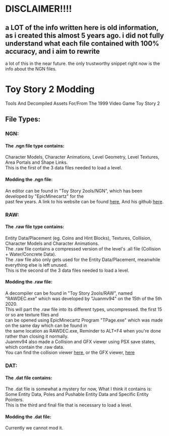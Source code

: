 # DISCLAIMER!!!!
## a LOT of the info written here is old information, as i created this almost 5 years ago. i did not fully understand what each file contained with 100% accuracy, and i aim to rewrite
a lot of this in the near future. the only trustworthy snippet right now is the info about the NGN files.





# Toy Story 2 Modding
Tools And Decompiled Assets For/From The 1999 Video Game Toy Story 2

## File Types:

### NGN:
#### The .ngn file type contains:
Character Models, Character Animations, Level Geometry, Level Textures, Area Portals and Shape Links.  
This is the first of the 3 data files needed to load a level.  
#### Modding the .ngn file:
An editor can be found in "Toy Story 2ools/NGN", which has been developed by "EpicMinecartz" for the  
past few years. A link to his website can be found [here](http://emc.x10.mx/), And his github [here](https://github.com/EpicMinecartz).
  
  
### RAW:
#### The .raw file type contains:
Entity Data/Placement (eg. Coins and Hint Blocks), Textures, Collision, Character Models and Character Animations.  
The .raw file contains a compressed version of the level's .all file (Collision + Water/Concrete Data).  
The .raw file also only gets used for the Entity Data/Placement, meanwhile everything else is left unused.  
This is the second of the 3 data files needed to load a level.  
#### Modding the .raw file:
A decompiler can be found in "Toy Story 2ools/RAW", named "RAWDEC.exe" which was developed by "Juanmv94" on the 15th of the 5th 2020.  
This will part the .raw file into its different types, uncompressed. the first 15 or so are texture files and  
can be opened using EpicMinecartz Program "TPage.exe" which was made on the same day which can be found in  
the same location as RAWDEC.exe, Reminder to ALT+F4 when you're done rather than closing it normally.  
Juanmv94 also made a Collision and GFX viewer using PSX save states, which contain the .raw data.  
You can find the collision viewer [here](https://priceless-pike-6c8ff8.netlify.app/), or the GFX viewer, [here](https://priceless-pike-6c8ff8.netlify.app/indexgfx.html)
  
  
### DAT:
#### The .dat file contains:
The .dat file is somewhat a mystery for now, What I think it contains is:  
Some Entity Data, Poles and Pushable Entity Data and Specific Entity Pointers.  
This is the third and final file that is necessary to load a level.
#### Modding the .dat file:
Currently we cannot mod it.
